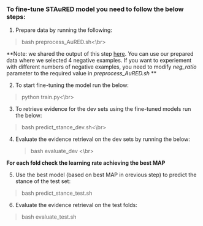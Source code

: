 ### To fine-tune STAuRED model you need to follow the below steps:
1. Prepare data by running the following:
  >bash preprocess_AuRED.sh<\br>

**Note: we shared the output of this step [here](https://github.com/AuRED2024/AuRED/tree/main/code/STAuRED/processed_AuRED). You can use our prepared data where we selected 4 negative examples. If you want to experiement with different numbers of negative examples, you need to modify *neg_ratio* parameter to the required value in *preprocess_AuRED.sh* **

2. To start fine-tuning the model run the below:
 >python train.py<\br>

3. To retrieve evidence for the dev sets using the fine-tuned models run the below:
  >bash predict_stance_dev.sh<\br>

4. Evaluate the evidence retrieval on the dev sets by running the below:
   >bash evaluate_dev <\br>
   
**For each fold check the learning rate achieving the best MAP**
   
5. Use the best model (based on best MAP in orevious step) to predict the stance of the test set:
 >bash predict_stance_test.sh</br>

6. Evaluate the evidence retrieval on the test folds:
  >bash evaluate_test.sh</br>
 
